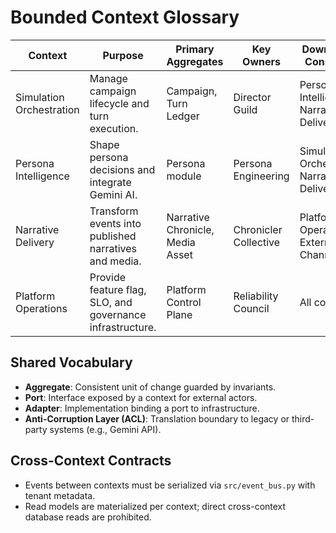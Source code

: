 # Bounded Context Glossary

| Context | Purpose | Primary Aggregates | Key Owners | Downstream Consumers |
|---------|---------|--------------------|------------|----------------------|
| Simulation Orchestration | Manage campaign lifecycle and turn execution. | Campaign, Turn Ledger | Director Guild | Persona Intelligence, Narrative Delivery |
| Persona Intelligence | Shape persona decisions and integrate Gemini AI. | Persona module | Persona Engineering | Simulation Orchestration, Narrative Delivery |
| Narrative Delivery | Transform events into published narratives and media. | Narrative Chronicle, Media Asset | Chronicler Collective | Platform Operations, External Channels |
| Platform Operations | Provide feature flag, SLO, and governance infrastructure. | Platform Control Plane | Reliability Council | All contexts |

## Shared Vocabulary

- **Aggregate**: Consistent unit of change guarded by invariants.
- **Port**: Interface exposed by a context for external actors.
- **Adapter**: Implementation binding a port to infrastructure.
- **Anti-Corruption Layer (ACL)**: Translation boundary to legacy or third-party systems (e.g., Gemini API).

## Cross-Context Contracts

- Events between contexts must be serialized via `src/event_bus.py` with tenant metadata.
- Read models are materialized per context; direct cross-context database reads are prohibited.
